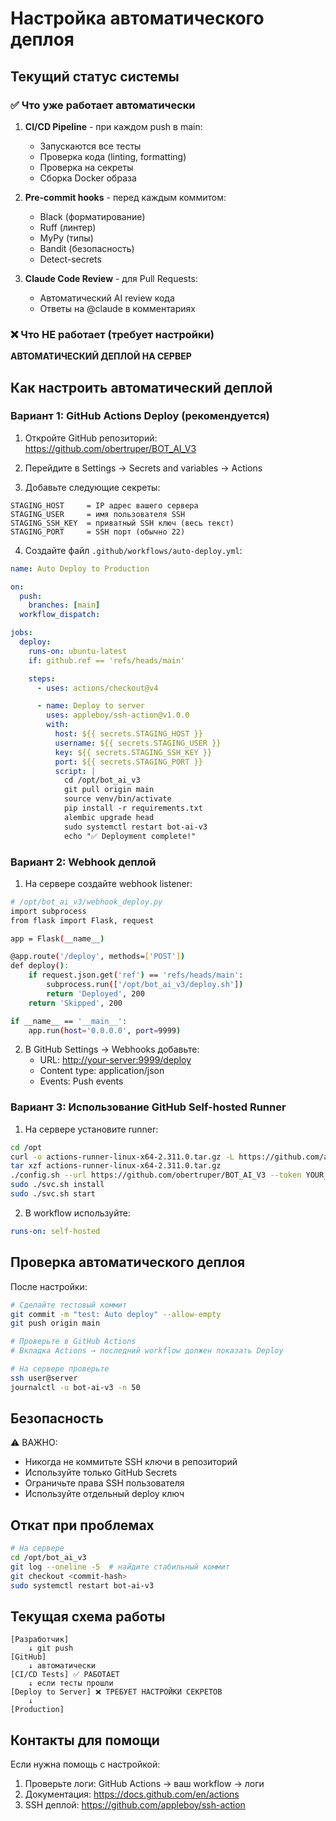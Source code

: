 # Настройка автоматического деплоя

## Текущий статус системы

### ✅ Что уже работает автоматически

1. **CI/CD Pipeline** - при каждом push в main:
   - Запускаются все тесты
   - Проверка кода (linting, formatting)
   - Проверка на секреты
   - Сборка Docker образа

2. **Pre-commit hooks** - перед каждым коммитом:
   - Black (форматирование)
   - Ruff (линтер)
   - MyPy (типы)
   - Bandit (безопасность)
   - Detect-secrets

3. **Claude Code Review** - для Pull Requests:
   - Автоматический AI review кода
   - Ответы на @claude в комментариях

### ❌ Что НЕ работает (требует настройки)

**АВТОМАТИЧЕСКИЙ ДЕПЛОЙ НА СЕРВЕР**

## Как настроить автоматический деплой

### Вариант 1: GitHub Actions Deploy (рекомендуется)

1. Откройте GitHub репозиторий: <https://github.com/obertruper/BOT_AI_V3>

2. Перейдите в Settings → Secrets and variables → Actions

3. Добавьте следующие секреты:

```
STAGING_HOST     = IP адрес вашего сервера
STAGING_USER     = имя пользователя SSH
STAGING_SSH_KEY  = приватный SSH ключ (весь текст)
STAGING_PORT     = SSH порт (обычно 22)
```

4. Создайте файл `.github/workflows/auto-deploy.yml`:

```yaml
name: Auto Deploy to Production

on:
  push:
    branches: [main]
  workflow_dispatch:

jobs:
  deploy:
    runs-on: ubuntu-latest
    if: github.ref == 'refs/heads/main'

    steps:
      - uses: actions/checkout@v4

      - name: Deploy to server
        uses: appleboy/ssh-action@v1.0.0
        with:
          host: ${{ secrets.STAGING_HOST }}
          username: ${{ secrets.STAGING_USER }}
          key: ${{ secrets.STAGING_SSH_KEY }}
          port: ${{ secrets.STAGING_PORT }}
          script: |
            cd /opt/bot_ai_v3
            git pull origin main
            source venv/bin/activate
            pip install -r requirements.txt
            alembic upgrade head
            sudo systemctl restart bot-ai-v3
            echo "✅ Deployment complete!"
```

### Вариант 2: Webhook деплой

1. На сервере создайте webhook listener:

```bash
# /opt/bot_ai_v3/webhook_deploy.py
import subprocess
from flask import Flask, request

app = Flask(__name__)

@app.route('/deploy', methods=['POST'])
def deploy():
    if request.json.get('ref') == 'refs/heads/main':
        subprocess.run(['/opt/bot_ai_v3/deploy.sh'])
        return 'Deployed', 200
    return 'Skipped', 200

if __name__ == '__main__':
    app.run(host='0.0.0.0', port=9999)
```

2. В GitHub Settings → Webhooks добавьте:
   - URL: <http://your-server:9999/deploy>
   - Content type: application/json
   - Events: Push events

### Вариант 3: Использование GitHub Self-hosted Runner

1. На сервере установите runner:

```bash
cd /opt
curl -o actions-runner-linux-x64-2.311.0.tar.gz -L https://github.com/actions/runner/releases/download/v2.311.0/actions-runner-linux-x64-2.311.0.tar.gz
tar xzf actions-runner-linux-x64-2.311.0.tar.gz
./config.sh --url https://github.com/obertruper/BOT_AI_V3 --token YOUR_TOKEN
sudo ./svc.sh install
sudo ./svc.sh start
```

2. В workflow используйте:

```yaml
runs-on: self-hosted
```

## Проверка автоматического деплоя

После настройки:

```bash
# Сделайте тестовый коммит
git commit -m "test: Auto deploy" --allow-empty
git push origin main

# Проверьте в GitHub Actions
# Вкладка Actions → последний workflow должен показать Deploy

# На сервере проверьте
ssh user@server
journalctl -u bot-ai-v3 -n 50
```

## Безопасность

⚠️ ВАЖНО:

- Никогда не коммитьте SSH ключи в репозиторий
- Используйте только GitHub Secrets
- Ограничьте права SSH пользователя
- Используйте отдельный deploy ключ

## Откат при проблемах

```bash
# На сервере
cd /opt/bot_ai_v3
git log --oneline -5  # найдите стабильный коммит
git checkout <commit-hash>
sudo systemctl restart bot-ai-v3
```

## Текущая схема работы

```
[Разработчик]
    ↓ git push
[GitHub]
    ↓ автоматически
[CI/CD Tests] ✅ РАБОТАЕТ
    ↓ если тесты прошли
[Deploy to Server] ❌ ТРЕБУЕТ НАСТРОЙКИ СЕКРЕТОВ
    ↓
[Production]
```

## Контакты для помощи

Если нужна помощь с настройкой:

1. Проверьте логи: GitHub Actions → ваш workflow → логи
2. Документация: <https://docs.github.com/en/actions>
3. SSH деплой: <https://github.com/appleboy/ssh-action>
